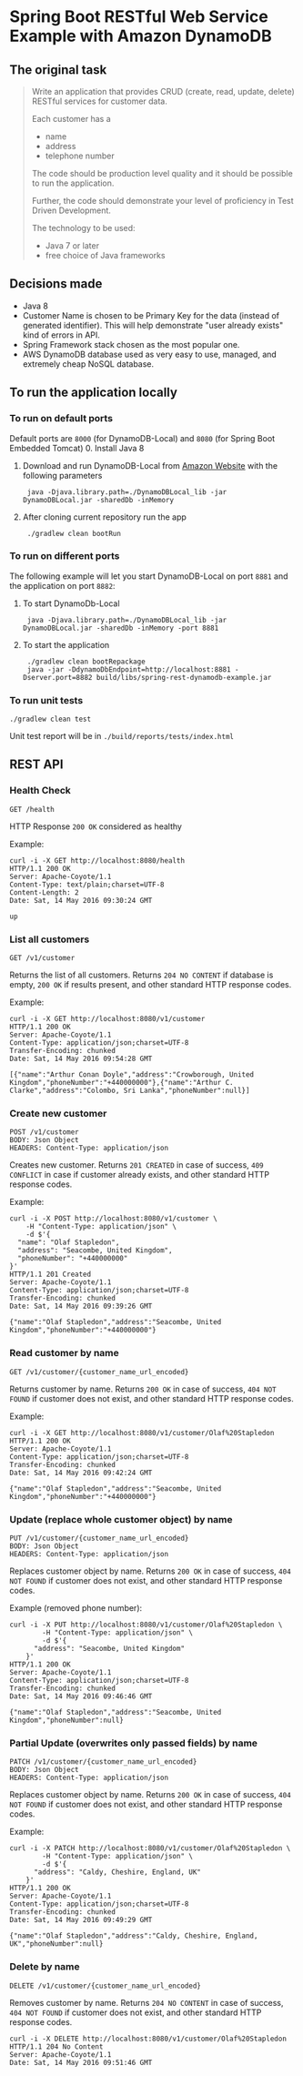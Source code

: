 # Spring Boot RESTful Web Service Example with Amazon DynamoDB
## The original task

> Write an application that provides CRUD (create, read, update, delete) RESTful services for customer data.
>
> Each customer has a
> - name
> - address
> - telephone number
>
> The code should be production level quality and it should be possible to run the application.
>
> Further, the code should demonstrate your level of proficiency in Test Driven Development.
>
> The technology to be used:
> - Java 7 or later
> - free choice of Java frameworks

## Decisions made

* Java 8
* Customer Name is chosen to be Primary Key for the data (instead of generated identifier).
This will help demonstrate "user already exists" kind of errors in API.
* Spring Framework stack chosen as the most popular one.
* AWS DynamoDB database used as very easy to use, managed, and extremely cheap NoSQL database.

## To run the application locally
### To run on default ports
Default ports are `8000` (for DynamoDB-Local) and `8080` (for Spring Boot Embedded Tomcat)
0. Install Java 8
1. Download and run DynamoDB-Local from [Amazon Website](http://docs.aws.amazon.com/amazondynamodb/latest/developerguide/DynamoDBLocal.html#DynamoDBLocal.DownloadingAndRunning) with the following parameters

        java -Djava.library.path=./DynamoDBLocal_lib -jar DynamoDBLocal.jar -sharedDb -inMemory
2. After cloning current repository run the app

        ./gradlew clean bootRun
### To run on different ports

The following example will let you start DynamoDB-Local on port `8881` and the application on port `8882`:
1. To start DynamoDb-Local

        java -Djava.library.path=./DynamoDBLocal_lib -jar DynamoDBLocal.jar -sharedDb -inMemory -port 8881
2. To start the application

        ./gradlew clean bootRepackage
        java -jar -DdynamoDbEndpoint=http://localhost:8881 -Dserver.port=8882 build/libs/spring-rest-dynamodb-example.jar

### To run unit tests
    ./gradlew clean test

Unit test report will be in `./build/reports/tests/index.html`

## REST API
### Health Check

    GET /health

HTTP Response `200 OK` considered as healthy

Example:

    curl -i -X GET http://localhost:8080/health
    HTTP/1.1 200 OK
    Server: Apache-Coyote/1.1
    Content-Type: text/plain;charset=UTF-8
    Content-Length: 2
    Date: Sat, 14 May 2016 09:30:24 GMT

    up

### List all customers

    GET /v1/customer

Returns the list of all customers.
Returns `204 NO CONTENT` if database is empty, `200 OK` if results present, and other standard HTTP response codes.

Example:

    curl -i -X GET http://localhost:8080/v1/customer
    HTTP/1.1 200 OK
    Server: Apache-Coyote/1.1
    Content-Type: application/json;charset=UTF-8
    Transfer-Encoding: chunked
    Date: Sat, 14 May 2016 09:54:28 GMT

    [{"name":"Arthur Conan Doyle","address":"Crowborough, United Kingdom","phoneNumber":"+440000000"},{"name":"Arthur C. Clarke","address":"Colombo, Sri Lanka","phoneNumber":null}]

### Create new customer

    POST /v1/customer
    BODY: Json Object
    HEADERS: Content-Type: application/json

Creates new customer.
Returns `201 CREATED` in case of success, `409 CONFLICT` in case if customer already exists, and other standard HTTP response codes.

Example:

    curl -i -X POST http://localhost:8080/v1/customer \
    	-H "Content-Type: application/json" \
    	-d $'{
      "name": "Olaf Stapledon",
      "address": "Seacombe, United Kingdom",
      "phoneNumber": "+440000000"
    }'
    HTTP/1.1 201 Created
    Server: Apache-Coyote/1.1
    Content-Type: application/json;charset=UTF-8
    Transfer-Encoding: chunked
    Date: Sat, 14 May 2016 09:39:26 GMT

    {"name":"Olaf Stapledon","address":"Seacombe, United Kingdom","phoneNumber":"+440000000"}

### Read customer by name

    GET /v1/customer/{customer_name_url_encoded}

Returns customer by name.
Returns `200 OK` in case of success, `404 NOT FOUND` if customer does not exist, and other standard HTTP response codes.

Example:

    curl -i -X GET http://localhost:8080/v1/customer/Olaf%20Stapledon
    HTTP/1.1 200 OK
    Server: Apache-Coyote/1.1
    Content-Type: application/json;charset=UTF-8
    Transfer-Encoding: chunked
    Date: Sat, 14 May 2016 09:42:24 GMT

    {"name":"Olaf Stapledon","address":"Seacombe, United Kingdom","phoneNumber":"+440000000"}

### Update (replace whole customer object) by name

    PUT /v1/customer/{customer_name_url_encoded}
    BODY: Json Object
    HEADERS: Content-Type: application/json

Replaces customer object by name.
Returns `200 OK` in case of success, `404 NOT FOUND` if customer does not exist, and other standard HTTP response codes.

Example (removed phone number):

    curl -i -X PUT http://localhost:8080/v1/customer/Olaf%20Stapledon \
        	-H "Content-Type: application/json" \
        	-d $'{
          "address": "Seacombe, United Kingdom"
        }'
    HTTP/1.1 200 OK
    Server: Apache-Coyote/1.1
    Content-Type: application/json;charset=UTF-8
    Transfer-Encoding: chunked
    Date: Sat, 14 May 2016 09:46:46 GMT

    {"name":"Olaf Stapledon","address":"Seacombe, United Kingdom","phoneNumber":null}

### Partial Update (overwrites only passed fields) by name

    PATCH /v1/customer/{customer_name_url_encoded}
    BODY: Json Object
    HEADERS: Content-Type: application/json

Replaces customer object by name.
Returns `200 OK` in case of success, `404 NOT FOUND` if customer does not exist, and other standard HTTP response codes.

Example:

    curl -i -X PATCH http://localhost:8080/v1/customer/Olaf%20Stapledon \
            -H "Content-Type: application/json" \
            -d $'{
          "address": "Caldy, Cheshire, England, UK"
        }'
    HTTP/1.1 200 OK
    Server: Apache-Coyote/1.1
    Content-Type: application/json;charset=UTF-8
    Transfer-Encoding: chunked
    Date: Sat, 14 May 2016 09:49:29 GMT

    {"name":"Olaf Stapledon","address":"Caldy, Cheshire, England, UK","phoneNumber":null}

### Delete by name

    DELETE /v1/customer/{customer_name_url_encoded}

Removes customer by name.
Returns `204 NO CONTENT` in case of success, `404 NOT FOUND` if customer does not exist, and other standard HTTP response codes.

    curl -i -X DELETE http://localhost:8080/v1/customer/Olaf%20Stapledon
    HTTP/1.1 204 No Content
    Server: Apache-Coyote/1.1
    Date: Sat, 14 May 2016 09:51:46 GMT

